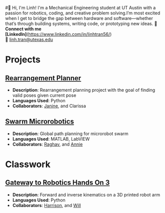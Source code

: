 #👋 Hi, I'm Linh!
I'm a Mechanical Engineering student at UT Austin with a passion for robotics, coding, and creative problem solving.I’m most excited when I get to bridge the gap between hardware and software—whether that’s through building systems, writing code, or prototyping new ideas.
🔗 **Connect with me**  
**[LinkedIn]**(https://www.linkedin.com/in/linhtran56/)  
📧 linh.tran@utexas.edu  
# Projects
## [Rearrangement Planner](https://github.com/JSJ9/FRI_Arrangement_Plan)
- **Description**: Rearrangement planning project with the goal of finding valid poses given current pose
- **Languages Used**: Python
- **Collaborators**: [Janine](https://github.com/JSJ9), and Clarissa
<!-- - **Link to live project or demo**: (Optional) If you have a demo or live version of the project, link it here.-->
## [Swarm Microrobotics](https://drive.google.com/file/d/14h1qeANQKwthzM9m5woWqaRrOr8VDVy8/view?usp=sharing)
- **Description**: Global path planning for microrobot swarm
- **Languages Used**: MATLAB, LabVIEW
- **Collaborators**: [Raghav](https://github.com/RaghavKatta), and [Annie](https://github.com/nnieu)
# Classwork
## [Gateway to Robotics Hands On 3](https://github.com/HarrisonFloyd7100/RBT350-Fall24-H03)
- **Description**: Forward and inverse kinematics on a 3D printed robot arm
- **Languages Used**: Python
- **Collaborators**: [Harrison](https://github.com/HarrisonFloyd7100), and [Will](https://github.com/Will-est)


<!--
**linh567/linh567** is a ✨ _special_ ✨ repository because its `README.md` (this file) appears on your GitHub profile.

Here are some ideas to get you started:

- 🔭 I’m currently working on ...
- 🌱 I’m currently learning ...
- 👯 I’m looking to collaborate on ...
- 🤔 I’m looking for help with ...
- 💬 Ask me about ...
- 📫 How to reach me: ...
- 😄 Pronouns: ...
- ⚡ Fun fact: ...
-->

